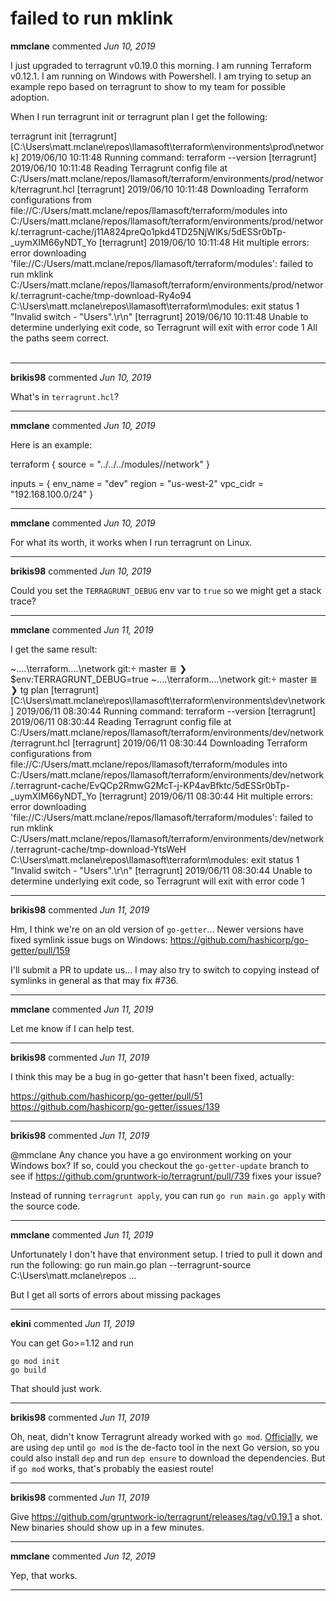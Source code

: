 # failed to run mklink

**mmclane** commented *Jun 10, 2019*

I just upgraded to terragrunt v0.19.0 this morning.  I am running Terraform v0.12.1.  I am running on Windows with Powershell.  I am trying to setup an example repo based on terragrunt to show to my team for possible adoption.  

When I run terragrunt init or terragrunt plan I get the following:

terragrunt init
[terragrunt] [C:\Users\matt.mclane\repos\llamasoft\terraform\environments\prod\network] 2019/06/10 10:11:48 Running command: terraform --version
[terragrunt] 2019/06/10 10:11:48 Reading Terragrunt config file at C:/Users/matt.mclane/repos/llamasoft/terraform/environments/prod/network/terragrunt.hcl
[terragrunt] 2019/06/10 10:11:48 Downloading Terraform configurations from file://C:/Users/matt.mclane/repos/llamasoft/terraform/modules into C:/Users/matt.mclane/repos/llamasoft/terraform/environments/prod/network/.terragrunt-cache/j11A824preQo1pkd4TD25NjWlKs/5dESSr0bTp-_uymXIM66yNDT_Yo
[terragrunt] 2019/06/10 10:11:48 Hit multiple errors:
error downloading 'file://C:/Users/matt.mclane/repos/llamasoft/terraform/modules': failed to run mklink C:/Users/matt.mclane/repos/llamasoft/terraform/environments/prod/network/.terragrunt-cache/tmp-download-Ry4o94 C:\Users\matt.mclane\repos\llamasoft\terraform\modules: exit status 1 "Invalid switch - \"Users\".\r\n"
[terragrunt] 2019/06/10 10:11:48 Unable to determine underlying exit code, so Terragrunt will exit with error code 1
All the paths seem correct.  
<br />
***


**brikis98** commented *Jun 10, 2019*

What's in `terragrunt.hcl`?
***

**mmclane** commented *Jun 10, 2019*

Here is an example:

terraform {
  source = "../../../modules//network"
}

inputs = {
  env_name = "dev"
  region   = "us-west-2"
  vpc_cidr = "192.168.100.0/24"
}
***

**mmclane** commented *Jun 10, 2019*

For what its worth, it works when I run terragrunt on Linux.
***

**brikis98** commented *Jun 10, 2019*

Could you set the `TERRAGRUNT_DEBUG` env var to `true` so we might get a stack trace?
***

**mmclane** commented *Jun 11, 2019*

I get the same result:

~\..\..\terraform\..\..\network git: master ≣ ❯ $env:TERRAGRUNT_DEBUG=true
~\..\..\terraform\..\..\network git: master ≣ ❯ tg plan
[terragrunt] [C:\Users\matt.mclane\repos\llamasoft\terraform\environments\dev\network] 2019/06/11 08:30:44 Running command: terraform --version
[terragrunt] 2019/06/11 08:30:44 Reading Terragrunt config file at C:/Users/matt.mclane/repos/llamasoft/terraform/environments/dev/network/terragrunt.hcl
[terragrunt] 2019/06/11 08:30:44 Downloading Terraform configurations from file://C:/Users/matt.mclane/repos/llamasoft/terraform/modules into C:/Users/matt.mclane/repos/llamasoft/terraform/environments/dev/network/.terragrunt-cache/EvQCp2RmwG2McT-j-KP4avBfktc/5dESSr0bTp-_uymXIM66yNDT_Yo
[terragrunt] 2019/06/11 08:30:44 Hit multiple errors:
error downloading 'file://C:/Users/matt.mclane/repos/llamasoft/terraform/modules': failed to run mklink C:/Users/matt.mclane/repos/llamasoft/terraform/environments/dev/network/.terragrunt-cache/tmp-download-YtsWeH C:\Users\matt.mclane\repos\llamasoft\terraform\modules: exit status 1 "Invalid switch - \"Users\".\r\n"
[terragrunt] 2019/06/11 08:30:44 Unable to determine underlying exit code, so Terragrunt will exit with error code 1
***

**brikis98** commented *Jun 11, 2019*

Hm, I think we're on an old version of `go-getter`... Newer versions have fixed symlink issue bugs on Windows: https://github.com/hashicorp/go-getter/pull/159

I'll submit a PR to update us... I may also try to switch to copying instead of symlinks in general as that may fix #736.
***

**mmclane** commented *Jun 11, 2019*

Let me know if I can help test.  
***

**brikis98** commented *Jun 11, 2019*

I think this may be a bug in go-getter that hasn't been fixed, actually:

https://github.com/hashicorp/go-getter/pull/51
https://github.com/hashicorp/go-getter/issues/139
***

**brikis98** commented *Jun 11, 2019*

@mmclane Any chance you have a go environment working on your Windows box? If so, could you checkout the `go-getter-update` branch to see if https://github.com/gruntwork-io/terragrunt/pull/739 fixes your issue?

Instead of running `terragrunt apply`, you can run `go run main.go apply` with the source code.
***

**mmclane** commented *Jun 11, 2019*

Unfortunately I don't have that environment setup.  I tried to pull it down and run the following:
go run main.go plan --terragrunt-source C:\Users\matt.mclane\repos ... 

But I get all sorts of errors about missing packages
***

**ekini** commented *Jun 11, 2019*

You can get Go>=1.12 and run
```
go mod init
go build
```
That should just work.


***

**brikis98** commented *Jun 11, 2019*

Oh, neat, didn't know Terragrunt already worked with `go mod`. [Officially](https://github.com/gruntwork-io/terragrunt#developing-terragrunt), we are using `dep` until `go mod` is the de-facto tool in the next Go version, so you could also install `dep` and run `dep ensure` to download the dependencies. But if `go mod` works, that's probably the easiest route!
***

**brikis98** commented *Jun 11, 2019*

Give https://github.com/gruntwork-io/terragrunt/releases/tag/v0.19.1 a shot. New binaries should show up in a few minutes.
***

**mmclane** commented *Jun 12, 2019*

Yep, that works.
***

